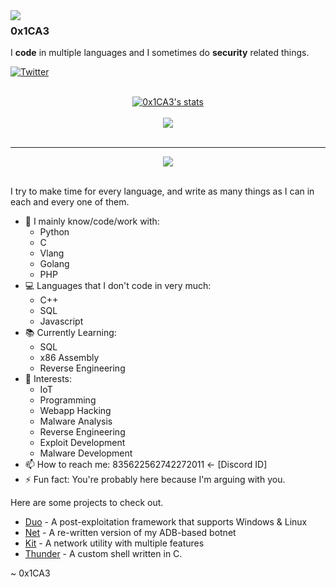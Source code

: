 <img align="left" src="https://orhun.dev/img/crow.png">

### 0x1CA3

I **code** in multiple languages and I sometimes do **security** related things.

[![Twitter](https://img.shields.io/badge/Twitter:-@bdcd927e0c56e5-313131?style=flat&labelColor=313131&color=313131)](https://twitter.com/bdcd927e0c56e5)

<div style='font-size:1.2em'>
</div>
<br>

<center>
<a href="https://github.com/0x1CA3">
  <img align="center" src="https://github-readme-stats.vercel.app/api?username=0x1CA3&show_icons=true&include_all_commits=true&show_icons=true&title_color=fff&icon_color=79ff97&text_color=9f9f9f&bg_color=151515" alt="0x1CA3's stats" />
</a>	
<br><br>
<a href="https://github.com/0x1CA3?tab=repositories">
  <img align="center" src="https://github-readme-stats.vercel.app/api/top-langs/?username=0x1CA3&layout=compact&hide=Batchfile,html&show_icons=true&title_color=fff&icon_color=79ff97&text_color=9f9f9f&bg_color=151515" />
</a>
<br>
<br>
<hr>

<img src="https://komarev.com/ghpvc/?username=0x1CA3&style=flat-square">

</center>

<br>

I try to make time for every language, and write as many things as I can in each and every one of them.

- 🔭 I mainly know/code/work with: 
  *   Python
  *   C
  *   Vlang
  *   Golang
  *   PHP
- 💻 Languages that I don't code in very much:
  *   C++
  *   SQL
  *   Javascript
- 📚 Currently Learning:
  *   SQL
  *   x86 Assembly
  *   Reverse Engineering
- 📱 Interests:
  *   IoT
  *   Programming
  *   Webapp Hacking
  *   Malware Analysis
  *   Reverse Engineering
  *   Exploit Development
  *   Malware Development
- 📫 How to reach me: 835622562742272011 <- [Discord ID]
- ⚡ Fun fact: You're probably here because I'm arguing with you.

Here are some projects to check out.
- [Duo](https://github.com/0x1CA3/Duo) - A post-exploitation framework that supports Windows & Linux
- [Net](https://github.com/0x1CA3/Net) - A re-written version of my ADB-based botnet
- [Kit](https://github.com/0x1CA3/kit) - A network utility with multiple features
- [Thunder](https://github.com/0x1CA3/Thunder) - A custom shell written in C.

~ 0x1CA3
